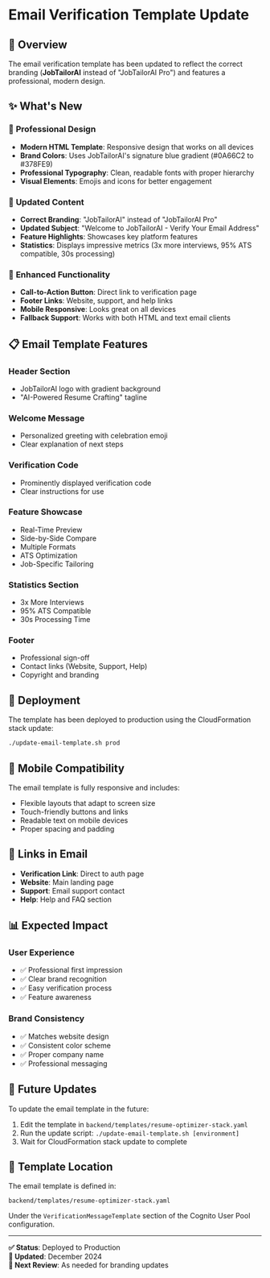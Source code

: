 # Email Verification Template Update

## 📧 Overview

The email verification template has been updated to reflect the correct branding (**JobTailorAI** instead of "JobTailorAI Pro") and features a professional, modern design.

## ✨ What's New

### 🎨 **Professional Design**
- **Modern HTML Template**: Responsive design that works on all devices
- **Brand Colors**: Uses JobTailorAI's signature blue gradient (#0A66C2 to #378FE9)
- **Professional Typography**: Clean, readable fonts with proper hierarchy
- **Visual Elements**: Emojis and icons for better engagement

### 📝 **Updated Content**
- **Correct Branding**: "JobTailorAI" instead of "JobTailorAI Pro"
- **Updated Subject**: "Welcome to JobTailorAI - Verify Your Email Address"
- **Feature Highlights**: Showcases key platform features
- **Statistics**: Displays impressive metrics (3x more interviews, 95% ATS compatible, 30s processing)

### 🔧 **Enhanced Functionality**
- **Call-to-Action Button**: Direct link to verification page
- **Footer Links**: Website, support, and help links
- **Mobile Responsive**: Looks great on all devices
- **Fallback Support**: Works with both HTML and text email clients

## 📋 Email Template Features

### **Header Section**
- JobTailorAI logo with gradient background
- "AI-Powered Resume Crafting" tagline

### **Welcome Message**
- Personalized greeting with celebration emoji
- Clear explanation of next steps

### **Verification Code**
- Prominently displayed verification code
- Clear instructions for use

### **Feature Showcase**
- Real-Time Preview
- Side-by-Side Compare
- Multiple Formats
- ATS Optimization
- Job-Specific Tailoring

### **Statistics Section**
- 3x More Interviews
- 95% ATS Compatible
- 30s Processing Time

### **Footer**
- Professional sign-off
- Contact links (Website, Support, Help)
- Copyright and branding

## 🚀 Deployment

The template has been deployed to production using the CloudFormation stack update:

```bash
./update-email-template.sh prod
```

## 📱 Mobile Compatibility

The email template is fully responsive and includes:
- Flexible layouts that adapt to screen size
- Touch-friendly buttons and links
- Readable text on mobile devices
- Proper spacing and padding

## 🔗 Links in Email

- **Verification Link**: Direct to auth page
- **Website**: Main landing page
- **Support**: Email support contact
- **Help**: Help and FAQ section

## 📊 Expected Impact

### **User Experience**
- ✅ Professional first impression
- ✅ Clear brand recognition
- ✅ Easy verification process
- ✅ Feature awareness

### **Brand Consistency**
- ✅ Matches website design
- ✅ Consistent color scheme
- ✅ Proper company name
- ✅ Professional messaging

## 🔄 Future Updates

To update the email template in the future:

1. Edit the template in `backend/templates/resume-optimizer-stack.yaml`
2. Run the update script: `./update-email-template.sh [environment]`
3. Wait for CloudFormation stack update to complete

## 📝 Template Location

The email template is defined in:
```
backend/templates/resume-optimizer-stack.yaml
```

Under the `VerificationMessageTemplate` section of the Cognito User Pool configuration.

---

**✅ Status**: Deployed to Production  
**📅 Updated**: December 2024  
**🔧 Next Review**: As needed for branding updates
